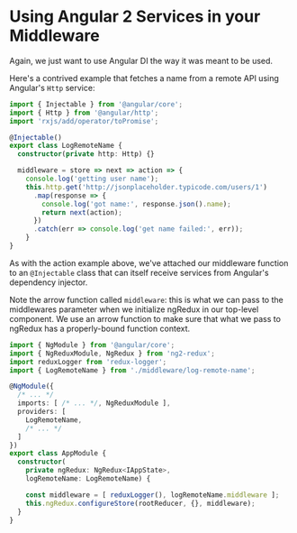 # Using Angular 2 Services in your Middleware

Again, we just want to use Angular DI the way it was meant to be used.

Here's a contrived example that fetches a name from a remote API using Angular's
`Http` service:

```typescript
import { Injectable } from '@angular/core';
import { Http } from '@angular/http';
import 'rxjs/add/operator/toPromise';

@Injectable()
export class LogRemoteName {
  constructor(private http: Http) {}

  middleware = store => next => action => {
    console.log('getting user name');
    this.http.get('http://jsonplaceholder.typicode.com/users/1')
      .map(response => {
        console.log('got name:', response.json().name);
        return next(action);
      })
      .catch(err => console.log('get name failed:', err));
    }
}
```

As with the action example above, we've attached our middleware function to
an `@Injectable` class that can itself receive services from Angular's
dependency injector.

Note the arrow function called `middleware`: this is what we can pass to the
middlewares parameter when we initialize ngRedux in our top-level component. We
use an arrow function to make sure that what we pass to ngRedux has a
properly-bound function context.

```typescript
import { NgModule } from '@angular/core';
import { NgReduxModule, NgRedux } from 'ng2-redux';
import reduxLogger from 'redux-logger';
import { LogRemoteName } from './middleware/log-remote-name';

@NgModule({
  /* ... */
  imports: [ /* ... */, NgReduxModule ],
  providers: [
    LogRemoteName,
    /* ... */
  ]
})
export class AppModule {
  constructor(
    private ngRedux: NgRedux<IAppState>,
    logRemoteName: LogRemoteName) {

    const middleware = [ reduxLogger(), logRemoteName.middleware ];
    this.ngRedux.configureStore(rootReducer, {}, middleware);
  }
}
```
